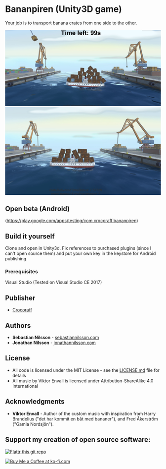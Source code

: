 # Bananpiren (Unity3D game)
Your job is to transport banana crates from one side to the other. 

![Screenshot 1](PublishingMaterial/exp/functional_image_1024x500.png)
![Screenshot 2](PublishingMaterial/exp/tv_banner_1280x720.png)

## Open beta (Android)
(https://play.google.com/apps/testing/com.crocoraff.bananpiren)


## Build it yourself
Clone and open in Unity3d. Fix references to purchased plugins (since I can't open source them) and put your own key in the keystore for Android publishing.

### Prerequisites
Visual Studio (Tested on Visual Studio CE 2017)


## Publisher
* [Crocoraff](http://crocoraff.se)

## Authors
* **Sebastian Nilsson** - [sebastiannilsson.com](http://sebastiannilsson.com)
* **Jonathan Nilsson** - [jonathannilsson.com](http://jonathannilsson.com)

## License

* All code is licensed under the MIT License - see the [LICENSE.md](LICENSE.md) file for details
* All music by Viktor Envall is licensed under Attribution-ShareAlike 4.0 International


## Acknowledgments
* **Viktor Envall** - Author of the custom music with inspiration from Harry Brandelius ("det har kommit en båt med bananer"), and Fred Åkerström ("Gamla Nordsjön").



## Support my creation of open source software:
[![Flattr this git repo](http://api.flattr.com/button/flattr-badge-large.png)](https://flattr.com/submit/auto?user_id=sebnil&url=https://github.com/sebnil/bananpiren)

<a href='https://ko-fi.com/A0A2HYRH' target='_blank'><img height='36' style='border:0px;height:36px;' src='https://az743702.vo.msecnd.net/cdn/kofi2.png?v=0' border='0' alt='Buy Me a Coffee at ko-fi.com' /></a>